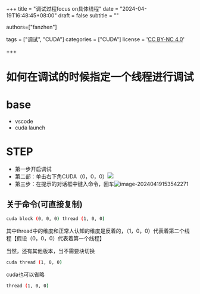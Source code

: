 +++
title = "调试过程focus on具体线程"
date = "2024-04-19T16:48:45+08:00"
draft = false
subtitle = ""

authors=["fanzhen"]

tags = ["调试", "CUDA"]
categories = ["CUDA"]
license = '<a rel="license external nofollow noopener noreferrer" href="https://creativecommons.org/licenses/by-nc/4.0/" target="_blank">CC BY-NC 4.0</a>'

+++
# 如何在调试的时候指定一个线程进行调试

# base

- vscode
- cuda launch

# STEP

- 第一步开启调试
- 第二部：单击右下角CUDA（0，0，0）![](https://cdn.jsdelivr.net/gh/Kui2ei/picpic@main/image-20240419153248954.png)
- 第三步：在提示的对话框中键入命令，回车![image-20240419153542271](https://cdn.jsdelivr.net/gh/Kui2ei/picpic@main/image-20240419153542271.png)

## 关于命令(可直接复制)

```sh
cuda block (0, 0, 0) thread (1, 0, 0)
```



其中thread中的维度和正常人认知的维度是反着的，（1，0，0）代表着第二个线程【假设（0，0，0）代表着第一个线程】

当然，还有其他版本，当不需要块切换

```sh
cuda thread (1, 0, 0)
```

cuda也可以省略

```sh
thread (1, 0, 0)
```



